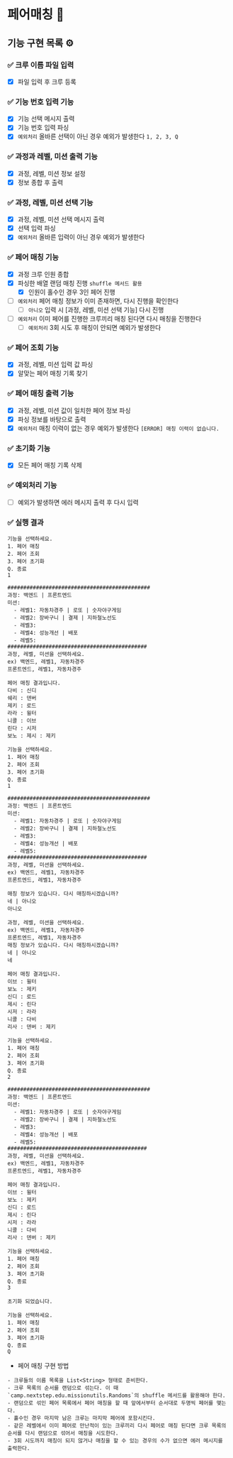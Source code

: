 # 페어매칭 👯

## 기능 구현 목록 ⚙️

### ✅ 크루 이름 파일 입력
- [x] 파일 입력 후 크루 등록

### ✅ 기능 번호 입력 기능
- [x] 기능 선택 메시지 출력
- [x] 기능 번호 입력 파싱
- [x] `예외처리` 올바른 선택이 아닌 경우 예외가 발생한다 `1, 2, 3, Q`

### ✅ 과정과 레벨, 미션 출력 기능
- [x] 과정, 레벨, 미션 정보 설정
- [x] 정보 종합 후 출력

### ✅ 과정, 레벨, 미션 선택 기능
- [x] 과정, 레벨, 미션 선택 메시지 출력
- [x] 선택 입력 파싱
- [x] `예외처리` 올바른 입력이 아닌 경우 예외가 발생한다

### ✅ 페어 매칭 기능
- [x] 과정 크루 인원 종합
- [x] 파싱한 배열 랜덤 매칭 진행 `shuffle 메서드 활용`
    - [x] 인원이 홀수인 경우 3인 페어 진행
- [ ] `예외처리` 페어 매칭 정보가 이미 존재하면, 다시 진행을 확인한다
    - [ ] `아니오` 입력 시 [과정, 레벨, 미션 선택 기능] 다시 진행
- [ ] `예외처리` 이미 페어를 진행한 크루끼리 매칭 된다면 다시 매칭을 진행한다
    - [ ] `예외처리` 3회 시도 후 매칭이 안되면 예외가 발생한다

### ✅ 페어 조회 기능
- [x] 과정, 레벨, 미션 입력 값 파싱
- [x] 알맞는 페어 매칭 기록 찾기

### ✅ 페어 매칭 출력 기능
- [x] 과정, 레벨, 미션 값이 일치한 페어 정보 파싱
- [x] 파싱 정보를 바탕으로 출력
- [x] `예외처리` 매칭 이력이 없는 경우 예외가 발생한다 `[ERROR] 매칭 이력이 없습니다.`

### ✅ 초기화 기능
- [x] 모든 페어 매칭 기록 삭제

### ✅ 예외처리 기능
- [ ] 예외가 발생하면 에러 메시지 출력 후 다시 입력 

### ✅ 실행 결과
```
기능을 선택하세요.
1. 페어 매칭
2. 페어 조회
3. 페어 초기화
Q. 종료
1

#############################################
과정: 백엔드 | 프론트엔드
미션:
  - 레벨1: 자동차경주 | 로또 | 숫자야구게임
  - 레벨2: 장바구니 | 결제 | 지하철노선도
  - 레벨3:
  - 레벨4: 성능개선 | 배포
  - 레벨5:
############################################
과정, 레벨, 미션을 선택하세요.
ex) 백엔드, 레벨1, 자동차경주
프론트엔드, 레벨1, 자동차경주

페어 매칭 결과입니다.
다비 : 신디
쉐리 : 덴버
제키 : 로드
라라 : 윌터
니콜 : 이브
린다 : 시저
보노 : 제시 : 제키

기능을 선택하세요.
1. 페어 매칭
2. 페어 조회
3. 페어 초기화
Q. 종료
1

#############################################
과정: 백엔드 | 프론트엔드
미션:
  - 레벨1: 자동차경주 | 로또 | 숫자야구게임
  - 레벨2: 장바구니 | 결제 | 지하철노선도
  - 레벨3:
  - 레벨4: 성능개선 | 배포
  - 레벨5:
############################################
과정, 레벨, 미션을 선택하세요.
ex) 백엔드, 레벨1, 자동차경주
프론트엔드, 레벨1, 자동차경주

매칭 정보가 있습니다. 다시 매칭하시겠습니까?
네 | 아니오
아니오

과정, 레벨, 미션을 선택하세요.
ex) 백엔드, 레벨1, 자동차경주
프론트엔드, 레벨1, 자동차경주
매칭 정보가 있습니다. 다시 매칭하시겠습니까?
네 | 아니오
네

페어 매칭 결과입니다.
이브 : 윌터
보노 : 제키
신디 : 로드
제시 : 린다
시저 : 라라
니콜 : 다비
리사 : 덴버 : 제키

기능을 선택하세요.
1. 페어 매칭
2. 페어 조회
3. 페어 초기화
Q. 종료
2

#############################################
과정: 백엔드 | 프론트엔드
미션:
  - 레벨1: 자동차경주 | 로또 | 숫자야구게임
  - 레벨2: 장바구니 | 결제 | 지하철노선도
  - 레벨3:
  - 레벨4: 성능개선 | 배포
  - 레벨5:
############################################
과정, 레벨, 미션을 선택하세요.
ex) 백엔드, 레벨1, 자동차경주
프론트엔드, 레벨1, 자동차경주

페어 매칭 결과입니다.
이브 : 윌터
보노 : 제키
신디 : 로드
제시 : 린다
시저 : 라라
니콜 : 다비
리사 : 덴버 : 제키

기능을 선택하세요.
1. 페어 매칭
2. 페어 조회
3. 페어 초기화
Q. 종료
3

초기화 되었습니다.

기능을 선택하세요.
1. 페어 매칭
2. 페어 조회
3. 페어 초기화
Q. 종료
Q
```

- 페어 매칭 구현 방법
```
- 크루들의 이름 목록을 List<String> 형태로 준비한다.
- 크루 목록의 순서를 랜덤으로 섞는다. 이 때 `camp.nextstep.edu.missionutils.Randoms`의 shuffle 메서드를 활용해야 한다.
- 랜덤으로 섞인 페어 목록에서 페어 매칭을 할 때 앞에서부터 순서대로 두명씩 페어를 맺는다.
- 홀수인 경우 마지막 남은 크루는 마지막 페어에 포함시킨다.
- 같은 레벨에서 이미 페어로 만난적이 있는 크루끼리 다시 페어로 매칭 된다면 크루 목록의 순서를 다시 랜덤으로 섞어서 매칭을 시도한다.
- 3회 시도까지 매칭이 되지 않거나 매칭을 할 수 있는 경우의 수가 없으면 에러 메시지를 출력한다.

```